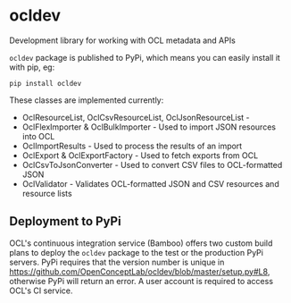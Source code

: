 # ocldev
Development library for working with OCL metadata and APIs

`ocldev` package is published to PyPi, which means you can easily install it with pip, eg:
```
pip install ocldev
```

These classes are implemented currently:
* OclResourceList, OclCsvResourceList, OclJsonResourceList - 
* OclFlexImporter & OclBulkImporter - Used to import JSON resources into OCL
* OclImportResults - Used to process the results of an import
* OclExport & OclExportFactory - Used to fetch exports from OCL
* OclCsvToJsonConverter - Used to convert CSV files to OCL-formatted JSON
* OclValidator - Validates OCL-formatted JSON and CSV resources and resource lists

## Deployment to PyPi
OCL's continuous integration service (Bamboo) offers two custom build plans to deploy the `ocldev` package to the test or the production PyPi servers. PyPi requires that the version number is unique in https://github.com/OpenConceptLab/ocldev/blob/master/setup.py#L8, otherwise PyPi will return an error. A user account is required to access OCL's CI service.
